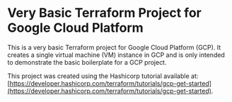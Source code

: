 # Very Basic Terraform Project for Google Cloud Platform

This is a very basic Terraform project for Google Cloud Platform (GCP). It creates a single virtual machine (VM) instance in GCP and is only intended to demonstrate the basic boilerplate for a GCP project.

This project was created using the Hashicorp tutorial available at: [https://developer.hashicorp.com/terraform/tutorials/gcp-get-started](https://developer.hashicorp.com/terraform/tutorials/gcp-get-started).